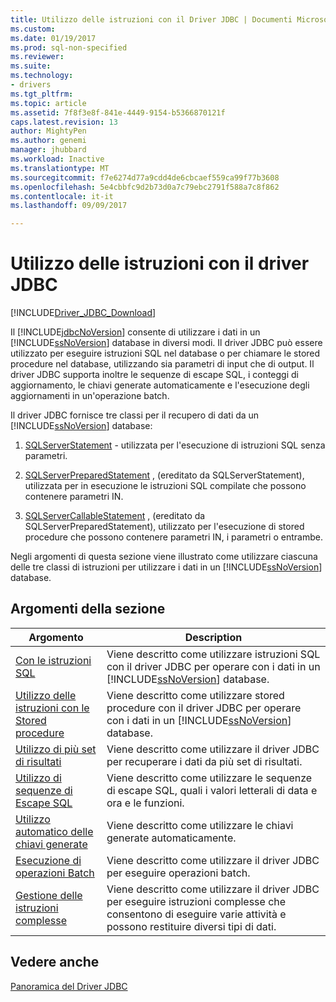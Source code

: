 ```yaml
---
title: Utilizzo delle istruzioni con il Driver JDBC | Documenti Microsoft
ms.custom: 
ms.date: 01/19/2017
ms.prod: sql-non-specified
ms.reviewer: 
ms.suite: 
ms.technology:
- drivers
ms.tgt_pltfrm: 
ms.topic: article
ms.assetid: 7f8f3e8f-841e-4449-9154-b5366870121f
caps.latest.revision: 13
author: MightyPen
ms.author: genemi
manager: jhubbard
ms.workload: Inactive
ms.translationtype: MT
ms.sourcegitcommit: f7e6274d77a9cdd4de6cbcaef559ca99f77b3608
ms.openlocfilehash: 5e4cbbfc9d2b73d0a7c79ebc2791f588a7c8f862
ms.contentlocale: it-it
ms.lasthandoff: 09/09/2017

---
```

# <a name="using-statements-with-the-jdbc-driver"></a>Utilizzo delle istruzioni con il driver JDBC
[!INCLUDE[Driver_JDBC_Download](../../includes/driver_jdbc_download.md)]

  Il [!INCLUDE[jdbcNoVersion](../../includes/jdbcnoversion_md.md)] consente di utilizzare i dati in un [!INCLUDE[ssNoVersion](../../includes/ssnoversion_md.md)] database in diversi modi. Il driver JDBC può essere utilizzato per eseguire istruzioni SQL nel database o per chiamare le stored procedure nel database, utilizzando sia parametri di input che di output. Il driver JDBC supporta inoltre le sequenze di escape SQL, i conteggi di aggiornamento, le chiavi generate automaticamente e l'esecuzione degli aggiornamenti in un'operazione batch.  
  
 Il driver JDBC fornisce tre classi per il recupero di dati da un [!INCLUDE[ssNoVersion](../../includes/ssnoversion_md.md)] database:  
  
1.  [SQLServerStatement](../../connect/jdbc/reference/sqlserverstatement-class.md) - utilizzata per l'esecuzione di istruzioni SQL senza parametri.  
  
2.  [SQLServerPreparedStatement](../../connect/jdbc/reference/sqlserverpreparedstatement-class.md) , (ereditato da SQLServerStatement), utilizzata per in esecuzione le istruzioni SQL compilate che possono contenere parametri IN.  
  
3.  [SQLServerCallableStatement](../../connect/jdbc/reference/sqlservercallablestatement-class.md) , (ereditato da SQLServerPreparedStatement), utilizzato per l'esecuzione di stored procedure che possono contenere parametri IN, i parametri o entrambe.  
  
 Negli argomenti di questa sezione viene illustrato come utilizzare ciascuna delle tre classi di istruzioni per utilizzare i dati in un [!INCLUDE[ssNoVersion](../../includes/ssnoversion_md.md)] database.  
  
## <a name="in-this-section"></a>Argomenti della sezione  
  
|Argomento|Description|  
|-----------|-----------------|  
|[Con le istruzioni SQL](../../connect/jdbc/using-statements-with-sql.md)|Viene descritto come utilizzare istruzioni SQL con il driver JDBC per operare con i dati in un [!INCLUDE[ssNoVersion](../../includes/ssnoversion_md.md)] database.|  
|[Utilizzo delle istruzioni con le Stored procedure](../../connect/jdbc/using-statements-with-stored-procedures.md)|Viene descritto come utilizzare stored procedure con il driver JDBC per operare con i dati in un [!INCLUDE[ssNoVersion](../../includes/ssnoversion_md.md)] database.|  
|[Utilizzo di più set di risultati](../../connect/jdbc/using-multiple-result-sets.md)|Viene descritto come utilizzare il driver JDBC per recuperare i dati da più set di risultati.|  
|[Utilizzo di sequenze di Escape SQL](../../connect/jdbc/using-sql-escape-sequences.md)|Viene descritto come utilizzare le sequenze di escape SQL, quali i valori letterali di data e ora e le funzioni.|  
|[Utilizzo automatico delle chiavi generate](../../connect/jdbc/using-auto-generated-keys.md)|Viene descritto come utilizzare le chiavi generate automaticamente.|  
|[Esecuzione di operazioni Batch](../../connect/jdbc/performing-batch-operations.md)|Viene descritto come utilizzare il driver JDBC per eseguire operazioni batch.|  
|[Gestione delle istruzioni complesse](../../connect/jdbc/handling-complex-statements.md)|Viene descritto come utilizzare il driver JDBC per eseguire istruzioni complesse che consentono di eseguire varie attività e possono restituire diversi tipi di dati.|  
  
## <a name="see-also"></a>Vedere anche  
 [Panoramica del Driver JDBC](../../connect/jdbc/overview-of-the-jdbc-driver.md)  
  
  

